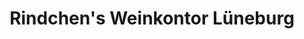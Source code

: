 ---
title: "Rindchen's Weinkontor Lüneburg"
url: /lueneburg/rindchens-weinkontor-lueneburg/
shop: Wein
---